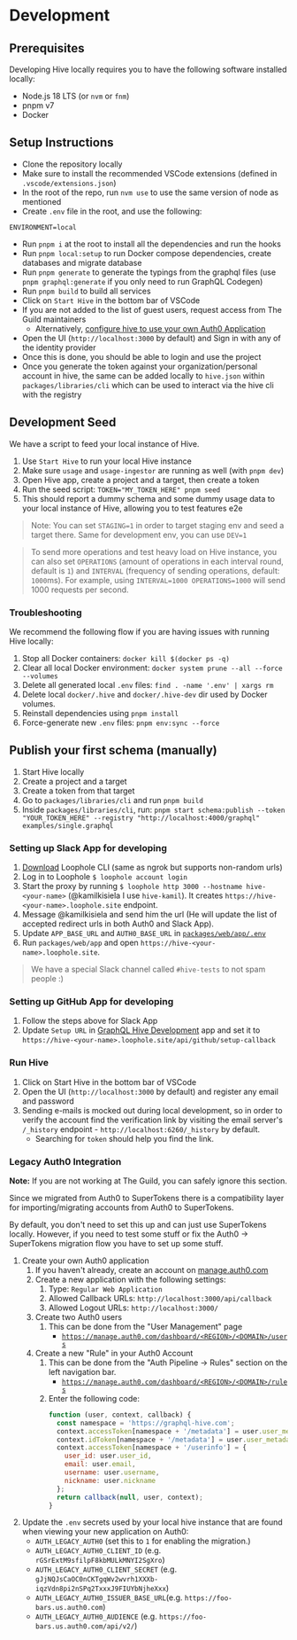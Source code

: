 # Development

## Prerequisites

Developing Hive locally requires you to have the following software installed locally:

- Node.js 18 LTS (or `nvm` or `fnm`)
- pnpm v7
- Docker

## Setup Instructions

- Clone the repository locally
- Make sure to install the recommended VSCode extensions (defined in `.vscode/extensions.json`)
- In the root of the repo, run `nvm use` to use the same version of node as mentioned
- Create `.env` file in the root, and use the following:

```dotenv
ENVIRONMENT=local
```

- Run `pnpm i` at the root to install all the dependencies and run the hooks
- Run `pnpm local:setup` to run Docker compose dependencies, create databases and migrate database
- Run `pnpm generate` to generate the typings from the graphql files (use `pnpm graphql:generate` if
  you only need to run GraphQL Codegen)
- Run `pnpm build` to build all services
- Click on `Start Hive` in the bottom bar of VSCode
- If you are not added to the list of guest users, request access from The Guild maintainers
  - Alternatively,
    [configure hive to use your own Auth0 Application](#setting-up-auth0-app-for-developing)
- Open the UI (`http://localhost:3000` by default) and Sign in with any of the identity provider
- Once this is done, you should be able to login and use the project
- Once you generate the token against your organization/personal account in hive, the same can be
  added locally to `hive.json` within `packages/libraries/cli` which can be used to interact via the
  hive cli with the registry

## Development Seed

We have a script to feed your local instance of Hive.

1. Use `Start Hive` to run your local Hive instance
2. Make sure `usage` and `usage-ingestor` are running as well (with `pnpm dev`)
3. Open Hive app, create a project and a target, then create a token
4. Run the seed script: `TOKEN="MY_TOKEN_HERE" pnpm seed`
5. This should report a dummy schema and some dummy usage data to your local instance of Hive,
   allowing you to test features e2e

> Note: You can set `STAGING=1` in order to target staging env and seed a target there. Same for
> development env, you can use `DEV=1`

> To send more operations and test heavy load on Hive instance, you can also set `OPERATIONS`
> (amount of operations in each interval round, default is `1`) and `INTERVAL` (frequency of sending
> operations, default: `1000`ms). For example, using `INTERVAL=1000 OPERATIONS=1000` will send 1000
> requests per second.

### Troubleshooting

We recommend the following flow if you are having issues with running Hive locally:

1. Stop all Docker containers: `docker kill $(docker ps -q)`
2. Clear all local Docker environment: `docker system prune --all --force --volumes`
3. Delete all generated local `.env` files: `find . -name '.env' | xargs rm`
4. Delete local `docker/.hive` and `docker/.hive-dev` dir used by Docker volumes.
5. Reinstall dependencies using `pnpm install`
6. Force-generate new `.env` files: `pnpm env:sync --force`

## Publish your first schema (manually)

1. Start Hive locally
2. Create a project and a target
3. Create a token from that target
4. Go to `packages/libraries/cli` and run `pnpm build`
5. Inside `packages/libraries/cli`, run:
   `pnpm start schema:publish --token "YOUR_TOKEN_HERE" --registry "http://localhost:4000/graphql" examples/single.graphql`

### Setting up Slack App for developing

1. [Download](https://loophole.cloud/download) Loophole CLI (same as ngrok but supports non-random
   urls)
2. Log in to Loophole `$ loophole account login`
3. Start the proxy by running `$ loophole http 3000 --hostname hive-<your-name>` (@kamilkisiela I
   use `hive-kamil`). It creates `https://hive-<your-name>.loophole.site` endpoint.
4. Message @kamilkisiela and send him the url (He will update the list of accepted redirect urls in
   both Auth0 and Slack App).
5. Update `APP_BASE_URL` and `AUTH0_BASE_URL` in [`packages/web/app/.env`](./packages/web/app/.env)
6. Run `packages/web/app` and open `https://hive-<your-name>.loophole.site`.

> We have a special Slack channel called `#hive-tests` to not spam people :)

### Setting up GitHub App for developing

1. Follow the steps above for Slack App
2. Update `Setup URL` in
   [GraphQL Hive Development](https://github.com/organizations/the-guild-org/settings/apps/graphql-hive-development)
   app and set it to `https://hive-<your-name>.loophole.site/api/github/setup-callback`

### Run Hive

1. Click on Start Hive in the bottom bar of VSCode
2. Open the UI (`http://localhost:3000` by default) and register any email and password
3. Sending e-mails is mocked out during local development, so in order to verify the account find
   the verification link by visiting the email server's `/_history` endpoint -
   `http://localhost:6260/_history` by default.
   - Searching for `token` should help you find the link.

### Legacy Auth0 Integration

**Note:** If you are not working at The Guild, you can safely ignore this section.

Since we migrated from Auth0 to SuperTokens there is a compatibility layer for importing/migrating
accounts from Auth0 to SuperTokens.

By default, you don't need to set this up and can just use SuperTokens locally. However, if you need
to test some stuff or fix the Auth0 -> SuperTokens migration flow you have to set up some stuff.

1. Create your own Auth0 application
   1. If you haven't already, create an account on [manage.auth0.com](https://manage.auth0.com)
   2. Create a new application with the following settings:
      1. Type: `Regular Web Application`
      2. Allowed Callback URLs: `http://localhost:3000/api/callback`
      3. Allowed Logout URLs: `http://localhost:3000/`
   3. Create two Auth0 users
      1. This can be done from the "User Management" page
         - [`https://manage.auth0.com/dashboard/<REGION>/<DOMAIN>/users`](https://manage.auth0.com/dashboard/us/dev-azj17nyp/users)
   4. Create a new "Rule" in your Auth0 Account
      1. This can be done from the "Auth Pipeline -> Rules" section on the left navigation bar.
         - [`https://manage.auth0.com/dashboard/<REGION>/<DOMAIN>/rules`](https://manage.auth0.com/dashboard/us/dev-azj17nyp/rules)
      2. Enter the following code:
         ```js
         function (user, context, callback) {
           const namespace = 'https://graphql-hive.com';
           context.accessToken[namespace + '/metadata'] = user.user_metadata;
           context.idToken[namespace + '/metadata'] = user.user_metadata;
           context.accessToken[namespace + '/userinfo'] = {
             user_id: user.user_id,
             email: user.email,
             username: user.username,
             nickname: user.nickname
           };
           return callback(null, user, context);
         }
         ```
2. Update the `.env` secrets used by your local hive instance that are found when viewing your new
   application on Auth0:
   - `AUTH_LEGACY_AUTH0` (set this to `1` for enabling the migration.)
   - `AUTH_LEGACY_AUTH0_CLIENT_ID` (e.g. `rGSrExtM9sfilpF8kbMULkMNYI2SgXro`)
   - `AUTH_LEGACY_AUTH0_CLIENT_SECRET` (e.g.
     `gJjNQJsCaOC0nCKTgqWv2wvrh1XXXb-iqzVdn8pi2nSPq2TxxxJ9FIUYbNjheXxx`)
   - `AUTH_LEGACY_AUTH0_ISSUER_BASE_URL`(e.g. `https://foo-bars.us.auth0.com`)
   - `AUTH_LEGACY_AUTH0_AUDIENCE` (e.g. `https://foo-bars.us.auth0.com/api/v2/`)
